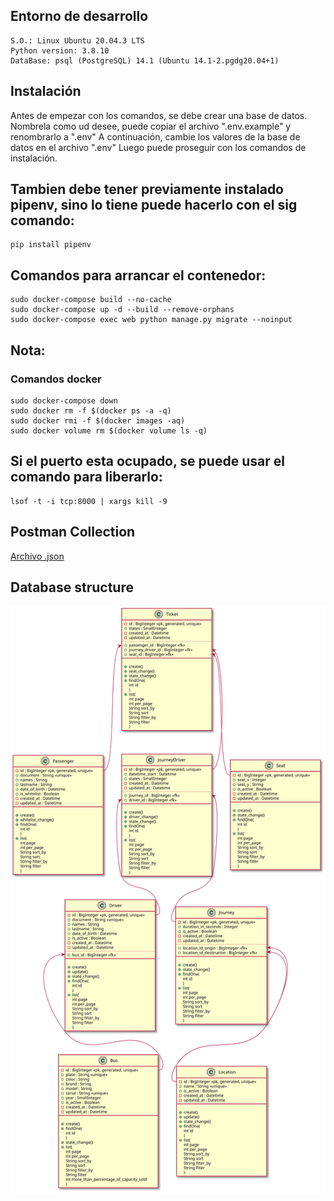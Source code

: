 ## Entorno de desarrollo
    
    S.O.: Linux Ubuntu 20.04.3 LTS
    Python version: 3.8.10
    DataBase: psql (PostgreSQL) 14.1 (Ubuntu 14.1-2.pgdg20.04+1)

## Instalación
Antes de empezar con los comandos, se debe crear una base de datos.
Nombrela como ud desee, puede copiar el archivo ".env.example" y renombrarlo a ".env"
A continuación, cambie los valores de la base de datos en el archivo ".env"
Luego puede proseguir con los comandos de instalación.

## Tambien debe tener previamente instalado pipenv, sino lo tiene puede hacerlo con el sig comando:
    pip install pipenv

## Comandos para arrancar el contenedor:
    sudo docker-compose build --no-cache
    sudo docker-compose up -d --build --remove-orphans
    sudo docker-compose exec web python manage.py migrate --noinput

## Nota: 

### Comandos docker
    sudo docker-compose down
    sudo docker rm -f $(docker ps -a -q)
    sudo docker rmi -f $(docker images -aq)
    sudo docker volume rm $(docker volume ls -q)

## Si el puerto esta ocupado, se puede usar el comando para liberarlo:
    lsof -t -i tcp:8000 | xargs kill -9

## Postman Collection
[Archivo .json](/assets/postman_collection.json)

## Database structure
![Diagram class](/assets/diagrams/diagram_class.svg)